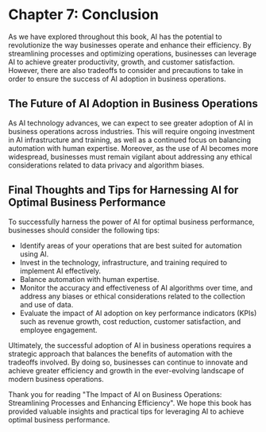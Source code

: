 Chapter 7: Conclusion
=====================

As we have explored throughout this book, AI has the potential to revolutionize the way businesses operate and enhance their efficiency. By streamlining processes and optimizing operations, businesses can leverage AI to achieve greater productivity, growth, and customer satisfaction. However, there are also tradeoffs to consider and precautions to take in order to ensure the success of AI adoption in business operations.

The Future of AI Adoption in Business Operations
------------------------------------------------

As AI technology advances, we can expect to see greater adoption of AI in business operations across industries. This will require ongoing investment in AI infrastructure and training, as well as a continued focus on balancing automation with human expertise. Moreover, as the use of AI becomes more widespread, businesses must remain vigilant about addressing any ethical considerations related to data privacy and algorithm biases.

Final Thoughts and Tips for Harnessing AI for Optimal Business Performance
--------------------------------------------------------------------------

To successfully harness the power of AI for optimal business performance, businesses should consider the following tips:

* Identify areas of your operations that are best suited for automation using AI.
* Invest in the technology, infrastructure, and training required to implement AI effectively.
* Balance automation with human expertise.
* Monitor the accuracy and effectiveness of AI algorithms over time, and address any biases or ethical considerations related to the collection and use of data.
* Evaluate the impact of AI adoption on key performance indicators (KPIs) such as revenue growth, cost reduction, customer satisfaction, and employee engagement.

Ultimately, the successful adoption of AI in business operations requires a strategic approach that balances the benefits of automation with the tradeoffs involved. By doing so, businesses can continue to innovate and achieve greater efficiency and growth in the ever-evolving landscape of modern business operations.

Thank you for reading "The Impact of AI on Business Operations: Streamlining Processes and Enhancing Efficiency". We hope this book has provided valuable insights and practical tips for leveraging AI to achieve optimal business performance.
